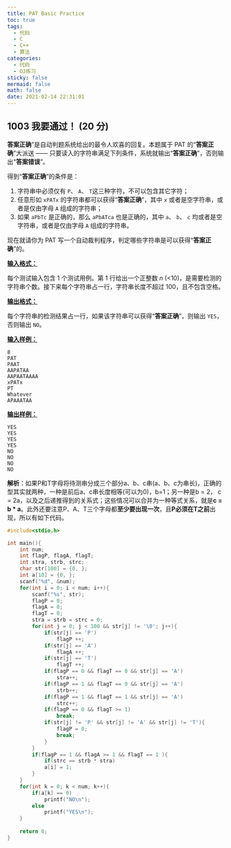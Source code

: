 ```yaml
---
title: PAT Basic Practice
toc: true
tags:
  - 代码
  - C
  - C++
  - 算法
categories:
  - 代码
  - OJ练习
sticky: false
mermaid: false
math: false
date: 2021-02-14 22:31:01
---
```


## **1003 我要通过！ (20 分)**

**答案正确**”是自动判题系统给出的最令人欢喜的回复。本题属于 PAT 的“**答案正确**”大派送 —— 只要读入的字符串满足下列条件，系统就输出“**答案正确**”，否则输出“**答案错误**”。

得到“**答案正确**”的条件是：

1. 字符串中必须仅有 `P`、 `A`、 `T`这三种字符，不可以包含其它字符；
2. 任意形如 `xPATx` 的字符串都可以获得“**答案正确**”，其中 `x` 或者是空字符串，或者是仅由字母 `A` 组成的字符串；
3. 如果 `aPbTc` 是正确的，那么 `aPbATca` 也是正确的，其中 `a`、 `b`、 `c` 均或者是空字符串，或者是仅由字母 `A` 组成的字符串。

现在就请你为 PAT 写一个自动裁判程序，判定哪些字符串是可以获得“**答案正确**”的。

<u>**输入格式：**</u>

每个测试输入包含 1 个测试用例。第 1 行给出一个正整数 *n* (<10)，是需要检测的字符串个数。接下来每个字符串占一行，字符串长度不超过 100，且不包含空格。

<u>**输出格式：**</u>

每个字符串的检测结果占一行，如果该字符串可以获得“**答案正确**”，则输出 `YES`，否则输出 `NO`。

<u>**输入样例：**</u>

```in
8
PAT
PAAT
AAPATAA
AAPAATAAAA
xPATx
PT
Whatever
APAAATAA
```

<u>**输出样例：**</u>

```out
YES
YES
YES
YES
NO
NO
NO
NO
```

**解析**：如果P和T字母将待测串分成三个部分a、b、c串(a、b、c为串长)，正确的型其实就两种，一种是前后a、c串长度相等(可以为0)，b=1；另一种是b = 2， c = 2a，以及之后递推得到的关系式；这些情况可以合并为一种等式关系，就是**c = b * a**。此外还要注意P、A、T三个字母都**至少要出现一次**，且**P必须在T之前**出现，所以有如下代码。

```c++
#include<stdio.h>

int main(){
    int num;
    int flagP, flagA, flagT;
    int stra, strb, strc;
    char str[100] = {0, };
    int a[10] = {0, };
    scanf("%d", &num);
    for(int i = 0; i < num; i++){
        scanf("%s", str);
        flagP = 0;
        flagA = 0;
        flagT = 0;
        stra = strb = strc = 0;
        for(int j = 0; j < 100 && str[j] != '\0'; j++){
            if(str[j] == 'P')
                flagP ++;
            if(str[j] == 'A')
                flagA ++;
            if(str[j] == 'T')
                flagT ++;
            if(flagP == 0 && flagT == 0 && str[j] == 'A')
                stra++;
            if(flagP == 1 && flagT == 0 && str[j] == 'A')
                strb++;
            if(flagP == 1 && flagT == 1 && str[j] == 'A')
                strc++;
            if(flagP == 0 && flagT >= 1)
                break;
            if(str[j] != 'P' && str[j] != 'A' && str[j] != 'T'){
                flagP = 0;
                break;
            }
        }
        if(flagP == 1 && flagA >= 1 && flagT == 1 ){
            if(strc == strb * stra)
			a[i] = 1;
        }
    }
    for(int k = 0; k < num; k++){
        if(a[k] == 0)
            printf("NO\n");
        else
            printf("YES\n");
    }
    
    return 0;
}
```




